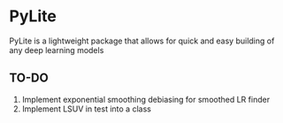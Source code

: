 # PyLite

PyLite is a lightweight package that allows for quick and easy building of any deep learning models

## TO-DO
1. Implement exponential smoothing debiasing for smoothed LR finder
2. Implement LSUV in test into a class